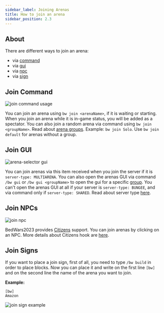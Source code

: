 ```yaml
---
sidebar_label: Joining Arenas
title: How to join an arena
sidebar_position: 2.3
---
```

## About
There are different ways to join an arena:
*  via [command](how-to-join-arenas#join-command)
*  via [gui](how-to-join-arenas#join-gui)
*  via [npc](how-to-join-arenas#join-gui)
*  via [sign](how-to-join-arenas#join-signs)

## Join Command
![join command usage](/uploads/join.png)

You can join an arena using `bw join <arenaName>`, if it is waiting or starting. When you join an arena while it is in-game status, you will be added as a spectator. You can also join a random arena via command using `bw join <groupName>`. Read about [arena groups](arena-groups). Example: `bw join Solo`. Use `bw join default` for arenas without a group.

## Join GUI
![arena-selector gui](/uploads/arena-selector.png)

You can join arenas via this item received when you join the server if it is `server-type: MULTIARENA`. You can also open the arenas GUI via command `/bw gui` or `/bw gui <groupName>` to open the gui for a specific [group](arena-groups). You can't open the arenas GUI at all if your server is `server-type: BUNGEE`, and via command only if `server-type: SHARED`. Read about server type [here](../configuration/main-configuration#servertype).

## Join NPCs
![join npc](/uploads/Screenshot_1.png)

BedWars2023 provides [Citizens](https://spigotmc.org/resources/13811/) support. You can join arenas by clicking on an NPC. More details about Citizens hook are [here](../hooks/citizens-hook).

## Join Signs
If you want to place a join sign, first of all, you need to type `/bw build` in order to place blocks. Now you can place it and write on the first line `[bw]` and on the second line the name of the arena you want to join.

**Example:**
```
[bw]
Amazon
```
![join sign example](/uploads/c45a65a289796296cb91ea5186ed16392ff6e027.png)
